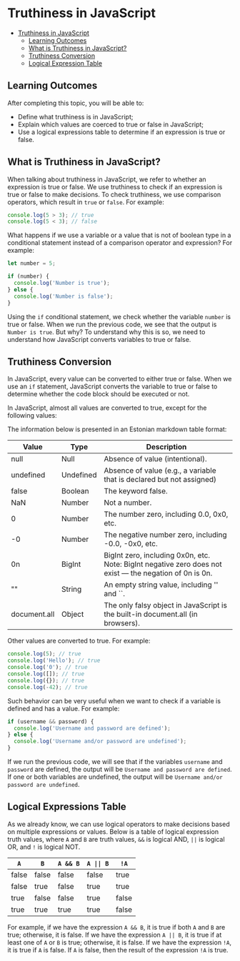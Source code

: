 # Truthiness in JavaScript


- [Truthiness in JavaScript](#truthiness-in-javascript)
  - [Learning Outcomes](#learning-outcomes)
  - [What is Truthiness in JavaScript?](#what-is-truthiness-in-javascript)
  - [Truthiness Conversion](#truthiness-conversion)
  - [Logical Expression Table](#logical-expression-table)

## Learning Outcomes

After completing this topic, you will be able to:

- Define what truthiness is in JavaScript;
- Explain which values are coerced to true or false in JavaScript;
- Use a logical expressions table to determine if an expression is true or false.

## What is Truthiness in JavaScript?

When talking about truthiness in JavaScript, we refer to whether an expression is true or false. We use truthiness to check if an expression is true or false to make decisions. To check truthiness, we use comparison operators, which result in `true` or `false`. For example:

```javascript
console.log(5 > 3); // true
console.log(5 < 3); // false
```
What happens if we use a variable or a value that is not of boolean type in a conditional statement instead of a comparison operator and expression? For example:

```javascript
let number = 5;

if (number) {
  console.log('Number is true');
} else {
  console.log('Number is false');
}
```
Using the `if` conditional statement, we check whether the variable `number` is true or false. When we run the previous code, we see that the output is `Number is true`. But why? To understand why this is so, we need to understand how JavaScript converts variables to true or false.

## Truthiness Conversion

In JavaScript, every value can be converted to either true or false. When we use an `if` statement, JavaScript converts the variable to true or false to determine whether the code block should be executed or not.

In JavaScript, almost all values are converted to true, except for the following values:

The information below is presented in an Estonian markdown table format:

| Value         | Type      | Description                                                    |
|---------------|-----------|----------------------------------------------------------------|
| null          | Null      | Absence of value (intentional).                                |
| undefined     | Undefined | Absence of value (e.g., a variable that is declared but not assigned) |
| false         | Boolean   | The keyword false.                                             |
| NaN           | Number    | Not a number.                                                  |
| 0             | Number    | The number zero, including 0.0, 0x0, etc.                      |
| -0            | Number    | The negative number zero, including -0.0, -0x0, etc.           |
| 0n            | BigInt    | BigInt zero, including 0x0n, etc. Note: BigInt negative zero does not exist — the negation of 0n is 0n. |
| ""            | String    | An empty string value, including '' and ``.                    |
| document.all  | Object    | The only falsy object in JavaScript is the built-in document.all (in browsers). |

Other values are converted to true. For example:

```javascript
console.log(5); // true
console.log('Hello'); // true
console.log('0'); // true
console.log([]); // true
console.log({}); // true
console.log(-42); // true
```
Such behavior can be very useful when we want to check if a variable is defined and has a value. For example:

```javascript
if (username && password) {
  console.log('Username and password are defined');
} else {
  console.log('Username and/or password are undefined');
}
```
If we run the previous code, we will see that if the variables `username` and `password` are defined, the output will be `Username and password are defined`. If one or both variables are undefined, the output will be `Username and/or password are undefined`.

## Logical Expressions Table

As we already know, we can use logical operators to make decisions based on multiple expressions or values. Below is a table of logical expression truth values, where `A` and `B` are truth values, `&&` is logical AND, `||` is logical OR, and `!` is logical NOT.

| `A`     | `B`     | `A && B` | `A \|\| B` | `!A`   |
|---------|---------|----------|------------|--------|
| false   | false   | false    | false      | true   |
| false   | true    | false    | true       | true   |
| true    | false   | false    | true       | false  |
| true    | true    | true     | true       | false  |

For example, if we have the expression `A && B`, it is true if both `A` and `B` are true; otherwise, it is false. If we have the expression `A || B`, it is true if at least one of `A` or `B` is true; otherwise, it is false. If we have the expression `!A`, it is true if `A` is false. If `A` is false, then the result of the expression `!A` is true.
